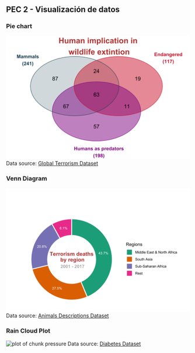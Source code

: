 ## PEC 2 - Visualización de datos
 
### Pie chart
![plot of chunk pressure](VennDiagram.svg)
Data source: [Global Terrorism Dataset](https://www.kaggle.com/muhammetvarl/global-terrorism)

### Venn Diagram

![plot of chunk pressure](terrorism.svg)
Data source: [Animals Descriptions Dataset](https://www.bing.com/search?q=animals+descriptions+dataset&cvid=4f9a7bb515e54b21b208a0681ac9bf3f&aqs=edge..69i57.11103j0j4&PC=NMTS&first=9&FORM=PERE)

### Rain Cloud Plot

![plot of chunk pressure](diabetes.svg)
Data source: [Diabetes Dataset](https://www.kaggle.com/pritsheta/diabetes-dataset)
